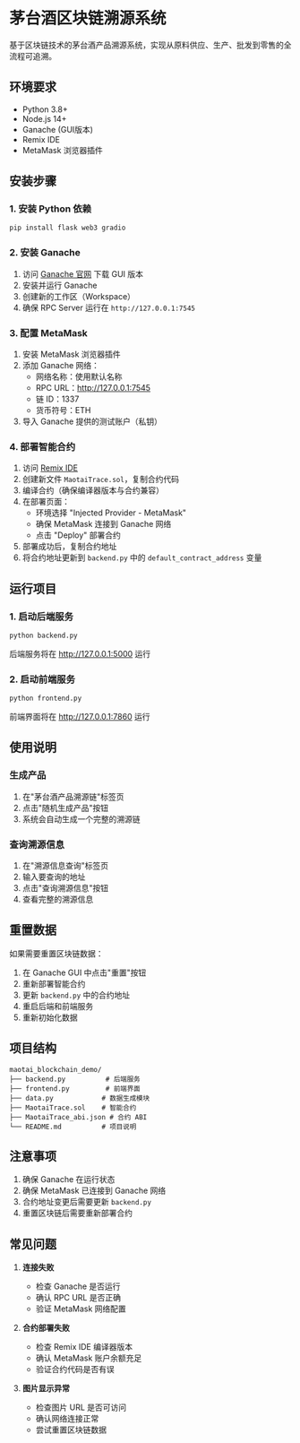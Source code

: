 # 茅台酒区块链溯源系统

基于区块链技术的茅台酒产品溯源系统，实现从原料供应、生产、批发到零售的全流程可追溯。

## 环境要求

- Python 3.8+
- Node.js 14+
- Ganache (GUI版本)
- Remix IDE
- MetaMask 浏览器插件

## 安装步骤

### 1. 安装 Python 依赖
```bash
pip install flask web3 gradio
```

### 2. 安装 Ganache
1. 访问 [Ganache 官网](https://trufflesuite.com/ganache/) 下载 GUI 版本
2. 安装并运行 Ganache
3. 创建新的工作区（Workspace）
4. 确保 RPC Server 运行在 `http://127.0.0.1:7545`

### 3. 配置 MetaMask
1. 安装 MetaMask 浏览器插件
2. 添加 Ganache 网络：
   - 网络名称：使用默认名称
   - RPC URL：http://127.0.0.1:7545
   - 链 ID：1337
   - 货币符号：ETH
3. 导入 Ganache 提供的测试账户（私钥）

### 4. 部署智能合约
1. 访问 [Remix IDE](https://remix.ethereum.org/)
2. 创建新文件 `MaotaiTrace.sol`，复制合约代码
3. 编译合约（确保编译器版本与合约兼容）
4. 在部署页面：
   - 环境选择 "Injected Provider - MetaMask"
   - 确保 MetaMask 连接到 Ganache 网络
   - 点击 "Deploy" 部署合约
5. 部署成功后，复制合约地址
6. 将合约地址更新到 `backend.py` 中的 `default_contract_address` 变量

## 运行项目

### 1. 启动后端服务
```bash
python backend.py
```
后端服务将在 http://127.0.0.1:5000 运行

### 2. 启动前端服务
```bash
python frontend.py
```
前端界面将在 http://127.0.0.1:7860 运行

## 使用说明

### 生成产品
1. 在"茅台酒产品溯源链"标签页
2. 点击"随机生成产品"按钮
3. 系统会自动生成一个完整的溯源链

### 查询溯源信息
1. 在"溯源信息查询"标签页
2. 输入要查询的地址
3. 点击"查询溯源信息"按钮
4. 查看完整的溯源信息

## 重置数据

如果需要重置区块链数据：
1. 在 Ganache GUI 中点击"重置"按钮
2. 重新部署智能合约
3. 更新 `backend.py` 中的合约地址
4. 重启后端和前端服务
5. 重新初始化数据

## 项目结构

```
maotai_blockchain_demo/
├── backend.py          # 后端服务
├── frontend.py         # 前端界面
├── data.py            # 数据生成模块
├── MaotaiTrace.sol    # 智能合约
├── MaotaiTrace_abi.json # 合约 ABI
└── README.md          # 项目说明
```

## 注意事项

1. 确保 Ganache 在运行状态
2. 确保 MetaMask 已连接到 Ganache 网络
3. 合约地址变更后需要更新 `backend.py`
4. 重置区块链后需要重新部署合约

## 常见问题

1. **连接失败**
   - 检查 Ganache 是否运行
   - 确认 RPC URL 是否正确
   - 验证 MetaMask 网络配置

2. **合约部署失败**
   - 检查 Remix IDE 编译器版本
   - 确认 MetaMask 账户余额充足
   - 验证合约代码是否有误

3. **图片显示异常**
   - 检查图片 URL 是否可访问
   - 确认网络连接正常
   - 尝试重置区块链数据
